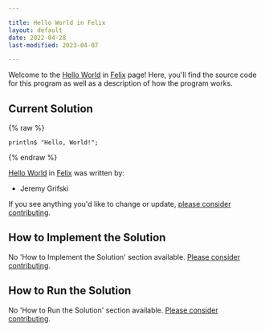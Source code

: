 ```yaml
---

title: Hello World in Felix
layout: default
date: 2022-04-28
last-modified: 2023-04-07

---
```


Welcome to the [Hello World](https://sampleprograms.io/projects/hello-world) in [Felix](https://sampleprograms.io/languages/felix) page! Here, you'll find the source code for this program as well as a description of how the program works.

## Current Solution

{% raw %}

```felix
println$ "Hello, World!";
```

{% endraw %}

[Hello World](https://sampleprograms.io/projects/hello-world) in [Felix](https://sampleprograms.io/languages/felix) was written by:

- Jeremy Grifski

If you see anything you'd like to change or update, [please consider contributing](https://github.com/TheRenegadeCoder/sample-programs).

## How to Implement the Solution

No 'How to Implement the Solution' section available. [Please consider contributing](https://github.com/TheRenegadeCoder/sample-programs-website).

## How to Run the Solution

No 'How to Run the Solution' section available. [Please consider contributing](https://github.com/TheRenegadeCoder/sample-programs-website).